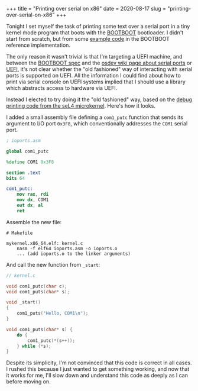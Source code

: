 +++
title = "Printing over serial on x86"
date = 2020-08-17
slug = "printing-over-serial-on-x86"
+++

Tonight I set myself the task of printing some text over a serial port in a tiny
kernel mode program that boots with the [BOOTBOOT](https://wiki.osdev.org/BOOTBOOT)
bootloader. I didn't start from scratch, but from some
[example code](https://gitlab.com/bztsrc/bootboot/-/tree/master/mykernel)
in the BOOTBOOT reference implementation.

The only reason it wasn't trivial is that I'm targeting a UEFI machine,
and between the [BOOTBOOT spec](https://gitlab.com/bztsrc/bootboot/raw/master/bootboot_spec_1st_ed.pdf)
and the [osdev wiki page about serial ports](https://wiki.osdev.org/Serial_Ports)
or [UEFI](https://wiki.osdev.org/UEFI), it's not clear whether the "old fashioned" way
of interacting with serial ports is supported on UEFI. All the information I could find about
how to print via serial console on UEFI systems implied that I should use a library which
abstracts access to hardware via UEFI.

Instead I elected to try doing it the "old fashioned" way, based on the
[debug printing code from the seL4 microkernel](https://github.com/seL4/seL4/blob/master/src/plat/pc99/machine/io.c#L30).
Here's how it looks.

I added a small assembly file defining a `com1_putc` function that sends its argument to I/O port `0x3F8`,
which conventionally addresses the `COM1` serial port.
```nasm
; ioports.asm

global com1_putc

%define COM1 0x3F8

section .text
bits 64

com1_putc:
    mov rax, rdi
    mov dx, COM1
    out dx, al
    ret
```
Assemble the new file:
```make
# Makefile

mykernel.x86_64.elf: kernel.c
	nasm -f elf64 ioports.asm -o ioports.o
	... (add ioports.o to the linker arguments)
```

And call the new function from `_start`:
```c
// kernel.c

void com1_putc(char c);
void com1_puts(char* s);

void _start()
{
    com1_puts("Hello, COM1\n");
}

void com1_puts(char* s) {
    do {
        com1_putc(*(s++));
    } while (*s);
}
```
Despite its simplicity, I'm not convinced that this code is correct in all cases.
I rushed this because I just wanted to get something working, and now that it works
for me, I'll slow down and understand this code as deeply as I can before moving on.

